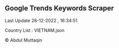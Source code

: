 

## Google Trends Keywords Scraper 
 
Last Update 28-12-2022 , 16:34:51

Country List :
VIETNAM.json



© Abdul Muttaqin 

